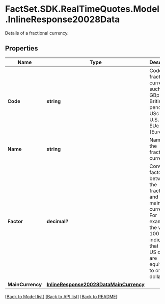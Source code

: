 # FactSet.SDK.RealTimeQuotes.Model.InlineResponse20028Data
Details of a fractional currency.

## Properties

Name | Type | Description | Notes
------------ | ------------- | ------------- | -------------
**Code** | **string** | Code of the fractional currency such as GBp (for British pence), USc (for U.S. cents), EUc for (Euro cent). | [optional] 
**Name** | **string** | Name of the fractional currency. | [optional] 
**Factor** | **decimal?** | Conversion factor between the fractional and its main currency. For example, the value 100 indicates that 100 US cents are equivalent to one US dollar. | [optional] 
**MainCurrency** | [**InlineResponse20028DataMainCurrency**](InlineResponse20028DataMainCurrency.md) |  | [optional] 

[[Back to Model list]](../README.md#documentation-for-models) [[Back to API list]](../README.md#documentation-for-api-endpoints) [[Back to README]](../README.md)

